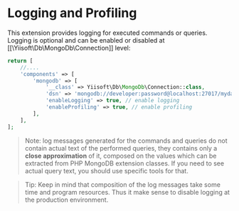 Logging and Profiling
=====================

This extension provides logging for executed commands or queries.
Logging is optional and can be enabled or disabled at [[\Yiisoft\Db\MongoDb\Connection]] level:

```php
return [
    //....
    'components' => [
        'mongodb' => [
            '__class' => Yiisoft\Db\MongoDb\Connection::class,
            'dsn' => 'mongodb://developer:password@localhost:27017/mydatabase',
            'enableLogging' => true, // enable logging
            'enableProfiling' => true, // enable profiling
        ],
    ],
];
```

> Note: log messages generated for the commands and queries do not contain actual
  text of the performed queries, they contains only a **close approximation** of it,
  composed on the values which can be extracted from PHP MongoDB extension classes.
  If you need to see actual query text, you should use specific tools for that.

> Tip: Keep in mind that composition of the log messages take some time and program resources.
  Thus it make sense to disable logging at the production environment.
